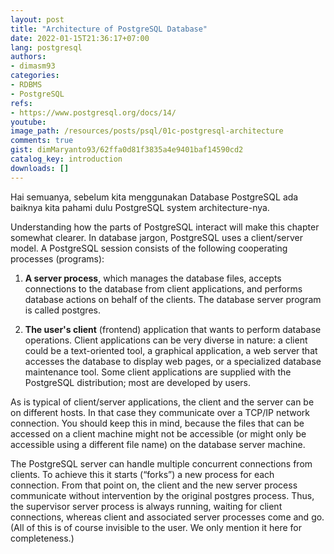 ```yaml
---
layout: post
title: "Architecture of PostgreSQL Database"
date: 2022-01-15T21:36:17+07:00
lang: postgresql
authors:
- dimasm93
categories:
- RDBMS
- PostgreSQL
refs: 
- https://www.postgresql.org/docs/14/
youtube: 
image_path: /resources/posts/psql/01c-postgresql-architecture
comments: true
gist: dimMaryanto93/62ffa0d81f3835a4e9401baf14590cd2
catalog_key: introduction
downloads: []
---
```


Hai semuanya, sebelum kita menggunakan Database PostgreSQL ada baiknya kita pahami dulu PostgreSQL system architecture-nya. 

Understanding how the parts of PostgreSQL interact will make this chapter somewhat clearer. In database jargon, PostgreSQL uses a client/server model. A PostgreSQL session consists of the following cooperating processes (programs):

1. **A server process**, which manages the database files, accepts connections to the database from client applications, and performs database actions on behalf of the clients. The database server program is called postgres.

2. **The user's client** (frontend) application that wants to perform database operations. Client applications can be very diverse in nature: a client could be a text-oriented tool, a graphical application, a web server that accesses the database to display web pages, or a specialized database maintenance tool. Some client applications are supplied with the PostgreSQL distribution; most are developed by users.

As is typical of client/server applications, the client and the server can be on different hosts. In that case they communicate over a TCP/IP network connection. You should keep this in mind, because the files that can be accessed on a client machine might not be accessible (or might only be accessible using a different file name) on the database server machine.

The PostgreSQL server can handle multiple concurrent connections from clients. To achieve this it starts (“forks”) a new process for each connection. From that point on, the client and the new server process communicate without intervention by the original postgres process. Thus, the supervisor server process is always running, waiting for client connections, whereas client and associated server processes come and go. (All of this is of course invisible to the user. We only mention it here for completeness.)